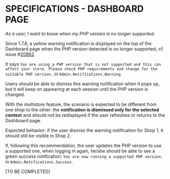 # **SPECIFICATIONS - DASHBOARD PAGE**


_As a user, I want to know when my PHP version is no longer supported._

Since 1.7.8, a yellow warning notification is displayed on the top of the Dashboard page when the PHP version detected is no longer supported, cf. issue #[20862](https://github.com/PrestaShop/PrestaShop/issues/20862).

It says `You are using a PHP version that is not supported and this can affect your store. Please check PHP requirements and change for the suitable PHP version.` in `Admin.Notifications.Warning`.

Users should be able to dismiss this warning notification when it pops up, but it will keep on appearing at each session until the PHP version is changed.

With the multistore feature, the scenario is expected to be different from one shop to the other: the **notification is dismissed only for the selected context** and should not be redisplayed if the user refreshes or returns to the Dashboard page.

Expected behavior: if the user dismiss the warning notification for Shop 1, it should still be visible in Shop 2.

If, following this recommendation, the user updates the PHP version to use a supported one, when logging in again, he/she should be able to see a green success notification: `You are now running a supported PHP version.` in `Admin.Notifications.Success`.

[TO BE COMPLETED]
